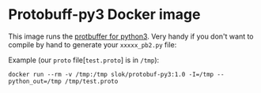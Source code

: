 Protobuff-py3 Docker image
==========================

This image runs the [protbuffer for python3](https://github.com/GreatFruitOmsk/protobuf-py3). Very handy if you don't want to compile by hand to generate your `xxxxx_pb2.py` file:

Example (our `proto` file[`test.proto`] is in `/tmp`):

    docker run --rm -v /tmp:/tmp slok/protobuf-py3:1.0 -I=/tmp --python_out=/tmp /tmp/test.proto